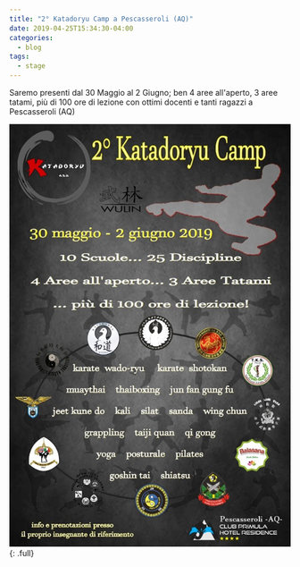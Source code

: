```yaml
---
title: "2° Katadoryu Camp a Pescasseroli (AQ)"
date: 2019-04-25T15:34:30-04:00
categories:
  - blog
tags:
  - stage
---
```


Saremo presenti dal 30 Maggio al 2 Giugno; ben 4 aree all'aperto, 3 aree tatami, più di 100 ore di lezione con ottimi docenti e tanti ragazzi a Pescasseroli (AQ)

![alt](/images/stage-esterni/2019-06-29-pescasseroli.jpg){: .full}
